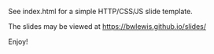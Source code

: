 See index.html for a simple HTTP/CSS/JS slide template.

The slides may  be viewed at https://bwlewis.github.io/slides/

Enjoy!

